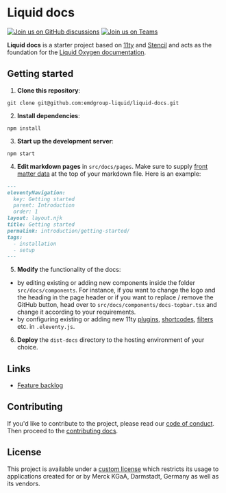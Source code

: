 # Liquid docs

[![Join us on GitHub discussions](https://img.shields.io/badge/Join%20us-on%20GitHub%20discussions-blue?style=flat&color=0F69AF)](https://github.com/emdgroup-liquid/liquid/discussions)
[![Join us on Teams](https://img.shields.io/badge/Join%20us-on%20Teams-blue?style=flat&color=503291)](https://teams.microsoft.com/l/channel/19%3aeae3b35b0cbf42659e45c2b5592e0c0e%40thread.tacv2/General?groupId=88f23881-53e2-4a99-ad5c-8188c1087bbf&tenantId=db76fb59-a377-4120-bc54-59dead7d39c9)

**Liquid docs** is a starter project based on [11ty](https://www.11ty.dev/) and [Stencil](https://stenciljs.com/) and acts as the foundation for the [Liquid Oxygen documentation](https://emdgroup-liquid.github.io/liquid/).

## Getting started

1. **Clone this repository**:

```shell
git clone git@github.com:emdgroup-liquid/liquid-docs.git
```

2. **Install dependencies**:

```shell
npm install
```

3. **Start up the development server**:

```shell
npm start
```

4. **Edit markdown pages** in `src/docs/pages`. Make sure to supply [front matter data](https://www.11ty.dev/docs/data-frontmatter/) at the top of your markdown file. Here is an example:

```md
---
eleventyNavigation:
  key: Getting started
  parent: Introduction
  order: 1
layout: layout.njk
title: Getting started
permalink: introduction/getting-started/
tags:
  - installation
  - setup
---
```

5. **Modify** the functionality of the docs:
  - by editing existing or adding new components inside the folder `src/docs/components`. For instance, if you want to change the logo and the heading in the page header or if you want to replace / remove the GitHub button, head over to `src/docs/components/docs-topbar.tsx` and change it according to your requirements.
  - by configuring existing or adding new 11ty [plugins](https://www.11ty.dev/docs/plugins/), [shortcodes](https://www.11ty.dev/docs/shortcodes/), [filters](https://www.11ty.dev/docs/filters/) etc. in `.eleventy.js`.

6. **Deploy** the `dist-docs` directory to the hosting environment of your choice.

## Links

- [Feature backlog](https://github.com/emdgroup-liquid/liquid-docs/issues?q=is%3Aissue+sort%3Areactions-%2B1-desc+label%3Afeature+-label%3Adone+)

## Contributing

If you'd like to contribute to the project, please read our [code of conduct](https://github.com/emdgroup-liquid/liquid/blob/develop/CODE_OF_CONDUCT.md). Then proceed to the [contributing docs](CONTRIBUTING.md).

## License

This project is available under a [custom license](https://emdgroup-liquid.github.io/liquid/legal/license/) which restricts its usage to applications created for or by Merck KGaA, Darmstadt, Germany as well as its vendors.
